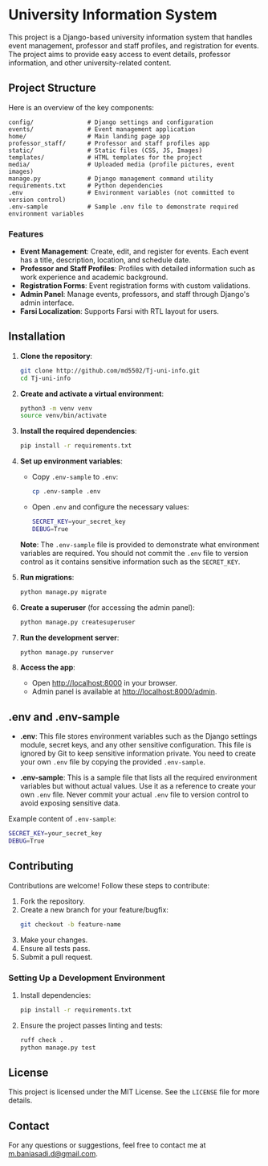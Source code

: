 # University Information System

This project is a Django-based university information system that handles event management, professor and staff profiles, and registration for events. The project aims to provide easy access to event details, professor information, and other university-related content.

## Project Structure

Here is an overview of the key components:

```
config/               # Django settings and configuration
events/               # Event management application
home/                 # Main landing page app
professor_staff/      # Professor and staff profiles app
static/               # Static files (CSS, JS, Images)
templates/            # HTML templates for the project
media/                # Uploaded media (profile pictures, event images)
manage.py             # Django management command utility
requirements.txt      # Python dependencies
.env                  # Environment variables (not committed to version control)
.env-sample           # Sample .env file to demonstrate required environment variables
```

### Features

- **Event Management**: Create, edit, and register for events. Each event has a title, description, location, and schedule date.
- **Professor and Staff Profiles**: Profiles with detailed information such as work experience and academic background.
- **Registration Forms**: Event registration forms with custom validations.
- **Admin Panel**: Manage events, professors, and staff through Django's admin interface.
- **Farsi Localization**: Supports Farsi with RTL layout for users.

## Installation

1. **Clone the repository**:
   ```bash
   git clone http://github.com/md5502/Tj-uni-info.git
   cd Tj-uni-info
   ```

2. **Create and activate a virtual environment**:
   ```bash
   python3 -m venv venv
   source venv/bin/activate
   ```

3. **Install the required dependencies**:
   ```bash
   pip install -r requirements.txt
   ```

4. **Set up environment variables**:

   - Copy `.env-sample` to `.env`:
     ```bash
     cp .env-sample .env
     ```

   - Open `.env` and configure the necessary values:
     ```bash
     SECRET_KEY=your_secret_key
     DEBUG=True
     ```

   **Note**: The `.env-sample` file is provided to demonstrate what environment variables are required. You should not commit the `.env` file to version control as it contains sensitive information such as the `SECRET_KEY`.

5. **Run migrations**:
   ```bash
   python manage.py migrate
   ```

6. **Create a superuser** (for accessing the admin panel):
   ```bash
   python manage.py createsuperuser
   ```

7. **Run the development server**:
   ```bash
   python manage.py runserver
   ```

8. **Access the app**:
   - Open [http://localhost:8000](http://localhost:8000) in your browser.
   - Admin panel is available at [http://localhost:8000/admin](http://localhost:8000/admin).

## .env and .env-sample

- **.env**: This file stores environment variables such as the Django settings module, secret keys, and any other sensitive configuration. This file is ignored by Git to keep sensitive information private. You need to create your own `.env` file by copying the provided `.env-sample`.

- **.env-sample**: This is a sample file that lists all the required environment variables but without actual values. Use it as a reference to create your own `.env` file. Never commit your actual `.env` file to version control to avoid exposing sensitive data.

Example content of `.env-sample`:

```bash
SECRET_KEY=your_secret_key
DEBUG=True
```

## Contributing

Contributions are welcome! Follow these steps to contribute:

1. Fork the repository.
2. Create a new branch for your feature/bugfix:
   ```bash
   git checkout -b feature-name
   ```
3. Make your changes.
4. Ensure all tests pass.
5. Submit a pull request.

### Setting Up a Development Environment

1. Install dependencies:
   ```bash
   pip install -r requirements.txt
   ```

2. Ensure the project passes linting and tests:
   ```bash
   ruff check .
   python manage.py test
   ```

## License

This project is licensed under the MIT License. See the `LICENSE` file for more details.

## Contact

For any questions or suggestions, feel free to contact me at [m.baniasadi.d@gmail.com](mailto:m.baniasadi.d@gmail.com).